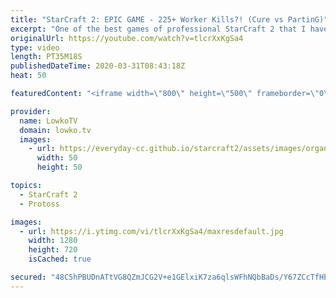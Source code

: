 ```yaml
---
title: "StarCraft 2: EPIC GAME - 225+ Worker Kills?! (Cure vs PartinG)"
excerpt: "One of the best games of professional StarCraft 2 that I have seen in 2020. In this pro match of Protoss versus Terran between PartinG and Cure we see almost every Mineral patch mined as players are trying to obtain advantages. Since neither gets significantly ahead at any point until the very end, it"
originalUrl: https://youtube.com/watch?v=tlcrXxKgSa4
type: video
length: PT35M18S
publishedDateTime: 2020-03-31T08:43:18Z
heat: 50

featuredContent: "<iframe width=\"800\" height=\"500\" frameborder=\"0\" src=\"https://www.youtube.com/embed/tlcrXxKgSa4\" allow=\"accelerometer; autoplay; encrypted-media; gyroscope; picture-in-picture\" allowfullscreen></iframe>"

provider:
  name: LowkoTV
  domain: lowko.tv
  images:
    - url: https://everyday-cc.github.io/starcraft2/assets/images/organizations/lowko.tv-50x50.jpg
      width: 50
      height: 50

topics:
  - StarCraft 2
  - Protoss

images:
  - url: https://i.ytimg.com/vi/tlcrXxKgSa4/maxresdefault.jpg
    width: 1280
    height: 720
    isCached: true

secured: "48C5hPBUDnATtVG8QZmJCG2V+e1GElxiK7za6qlsWFhNQbBaDs/Y67ZCcTfHbNoP5qQ1qVWiX8MGEbDYC8p15KKRfUczu2P8cnxp4IeVvz0QzFaZHMb/eBKSW4rWC9F0/vl609V2J0ttG+Un6ylCmQjbL1wISQmWEGCCw4ZvQDkZG9HBnI1G9zmWMUGlXUH4BL1snwE9nw+QDbalrYYtsVlRbQ2yAcIWCIR+g6n2PiWfZqxeCGMZEsCOeir7bAjDlWatK/j3yUGRYYnxKYlH9Q78FLO8VQdqC7DwjfwLMxJ5hwlSEi3iiUU9AY4LmYVJ4yGcvZGfxQr7zqI+X9ueR0l1QYrjmqk72LWePY5smXCKfPB1KN2UFNmwgFVL1atfTmkWzFf0UdpdXdFYxY9g55ScGphhEBclV/T2ouhClO/osJUzT+KgdPjuzwP0MI8E;2wFBobHuiqCX89gjdYkO3A=="
---
```



